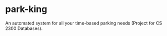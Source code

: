 # park-king
An automated system for all your time-based parking needs (Project for CS 2300 Databases).
